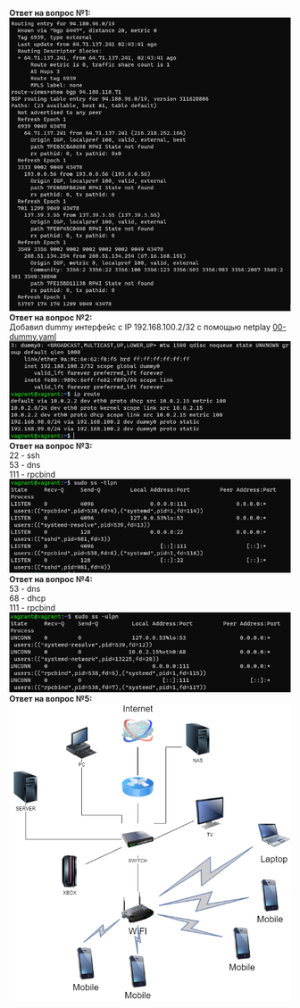 **Ответ на вопрос №1:**  
![NET3 answer 1](routeviews.PNG)  
**Ответ на вопрос №2:**  
Добавил dummy интерфейс c IP 192.168.100.2/32 с помощью netplay [00-dummy.yaml](00-dummy.yaml)  
![NET3 answer 2](dummy.PNG)  
**Ответ на вопрос №3:**  
22 - ssh  
53 - dns  
111 - rpcbind  
![NET3 answer 3](tcp.PNG)  
**Ответ на вопрос №4:**   
53 - dns  
68 - dhcp  
111 - rpcbind  
![NET3 answer 4](udp.PNG)  
**Ответ на вопрос №5:**   
![NET3 answer 5](home_net.drawio.png)  